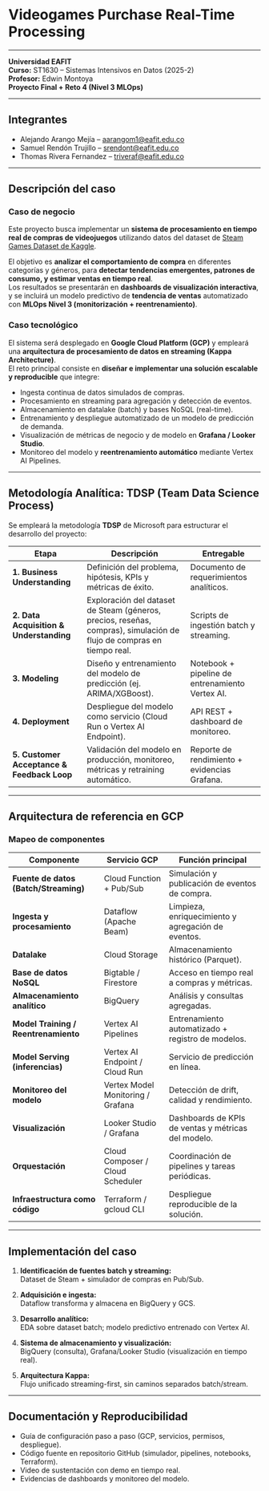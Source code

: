 # Videogames Purchase Real-Time Processing

---

**Universidad EAFIT**  
**Curso:** ST1630 – Sistemas Intensivos en Datos (2025-2)  
**Profesor:** Edwin Montoya  
**Proyecto Final + Reto 4 (Nivel 3 MLOps)**  

---

## Integrantes
   
- Alejando Arango Mejía – aarangom1@eafit.edu.co  
- Samuel Rendón Trujillo – srendont@eafit.edu.co  
- Thomas Rivera Fernandez – triveraf@eafit.edu.co  

---

## Descripción del caso

### Caso de negocio  
Este proyecto busca implementar un **sistema de procesamiento en tiempo real de compras de videojuegos** utilizando datos del dataset de [Steam Games Dataset de Kaggle](https://www.kaggle.com/datasets/artermiloff/steam-games-dataset).

El objetivo es **analizar el comportamiento de compra** en diferentes categorías y géneros, para **detectar tendencias emergentes, patrones de consumo, y estimar ventas en tiempo real**.  
Los resultados se presentarán en **dashboards de visualización interactiva**, y se incluirá un modelo predictivo de **tendencia de ventas** automatizado con **MLOps Nivel 3 (monitorización + reentrenamiento)**.

### Caso tecnológico  
El sistema será desplegado en **Google Cloud Platform (GCP)** y empleará una **arquitectura de procesamiento de datos en streaming (Kappa Architecture)**.  
El reto principal consiste en **diseñar e implementar una solución escalable y reproducible** que integre:

- Ingesta continua de datos simulados de compras.  
- Procesamiento en streaming para agregación y detección de eventos.  
- Almacenamiento en datalake (batch) y bases NoSQL (real-time).  
- Entrenamiento y despliegue automatizado de un modelo de predicción de demanda.  
- Visualización de métricas de negocio y de modelo en **Grafana / Looker Studio**.  
- Monitoreo del modelo y **reentrenamiento automático** mediante Vertex AI Pipelines.

---

## Metodología Analítica: TDSP (Team Data Science Process)

Se empleará la metodología **TDSP** de Microsoft para estructurar el desarrollo del proyecto:

| Etapa | Descripción | Entregable |
|-------|--------------|------------|
| **1. Business Understanding** | Definición del problema, hipótesis, KPIs y métricas de éxito. | Documento de requerimientos analíticos. |
| **2. Data Acquisition & Understanding** | Exploración del dataset de Steam (géneros, precios, reseñas, compras), simulación de flujo de compras en tiempo real. | Scripts de ingestión batch y streaming. |
| **3. Modeling** | Diseño y entrenamiento del modelo de predicción (ej. ARIMA/XGBoost). | Notebook + pipeline de entrenamiento Vertex AI. |
| **4. Deployment** | Despliegue del modelo como servicio (Cloud Run o Vertex AI Endpoint). | API REST + dashboard de monitoreo. |
| **5. Customer Acceptance & Feedback Loop** | Validación del modelo en producción, monitoreo, métricas y retraining automático. | Reporte de rendimiento + evidencias Grafana. |

---

## Arquitectura de referencia en GCP

### Mapeo de componentes

| Componente | Servicio GCP | Función principal |
|-------------|--------------|-------------------|
| **Fuente de datos (Batch/Streaming)** | Cloud Function + Pub/Sub | Simulación y publicación de eventos de compra. |
| **Ingesta y procesamiento** | Dataflow (Apache Beam) | Limpieza, enriquecimiento y agregación de eventos. |
| **Datalake** | Cloud Storage | Almacenamiento histórico (Parquet). |
| **Base de datos NoSQL** | Bigtable / Firestore | Acceso en tiempo real a compras y métricas. |
| **Almacenamiento analítico** | BigQuery | Análisis y consultas agregadas. |
| **Model Training / Reentrenamiento** | Vertex AI Pipelines | Entrenamiento automatizado + registro de modelos. |
| **Model Serving (inferencias)** | Vertex AI Endpoint / Cloud Run | Servicio de predicción en línea. |
| **Monitoreo del modelo** | Vertex Model Monitoring / Grafana | Detección de drift, calidad y rendimiento. |
| **Visualización** | Looker Studio / Grafana | Dashboards de KPIs de ventas y métricas del modelo. |
| **Orquestación** | Cloud Composer / Cloud Scheduler | Coordinación de pipelines y tareas periódicas. |
| **Infraestructura como código** | Terraform / gcloud CLI | Despliegue reproducible de la solución. |

---

## Implementación del caso

1. **Identificación de fuentes batch y streaming:**  
   Dataset de Steam + simulador de compras en Pub/Sub.

2. **Adquisición e ingesta:**  
   Dataflow transforma y almacena en BigQuery y GCS.

3. **Desarrollo analítico:**  
   EDA sobre dataset batch; modelo predictivo entrenado con Vertex AI.

4. **Sistema de almacenamiento y visualización:**  
   BigQuery (consulta), Grafana/Looker Studio (visualización en tiempo real).

5. **Arquitectura Kappa:**  
   Flujo unificado streaming-first, sin caminos separados batch/stream.

---

## Documentación y Reproducibilidad

- Guía de configuración paso a paso (GCP, servicios, permisos, despliegue).  
- Código fuente en repositorio GitHub (simulador, pipelines, notebooks, Terraform).  
- Video de sustentación con demo en tiempo real.  
- Evidencias de dashboards y monitoreo del modelo.
